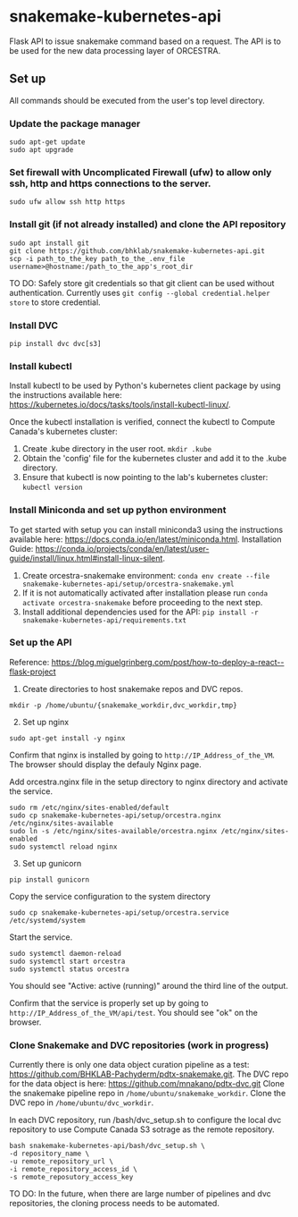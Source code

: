 # snakemake-kubernetes-api
Flask API to issue snakemake command based on a request.
The API is to be used for the new data processing layer of ORCESTRA. 

## Set up
All commands should be executed from the user's top level directory.

### Update the package manager 
```
sudo apt-get update
sudo apt upgrade
```

### Set firewall with Uncomplicated Firewall (ufw) to allow only ssh, http and https connections to the server.
```
sudo ufw allow ssh http https
```

### Install git (if not already installed) and clone the API repository
```
sudo apt install git
git clone https://github.com/bhklab/snakemake-kubernetes-api.git
scp -i path_to_the_key path_to_the_.env_file username>@hostname:/path_to_the_app's_root_dir
```
TO DO: Safely store git credentials so that git client can be used without authentication. 
Currently uses ```git config --global credential.helper store``` to store credential.

### Install DVC
```
pip install dvc dvc[s3]
```

### Install kubectl
Install kubectl to be used by Python's kubernetes client package by using the instructions available here: https://kubernetes.io/docs/tasks/tools/install-kubectl-linux/.

Once the kubectl installation is verified, connect the kubectl to Compute Canada's kubernetes cluster:
1. Create .kube directory in the user root. ```mkdir .kube```
2. Obtain the 'config' file for the kubernetes cluster and add it to the .kube directory.
3. Ensure that kubectl is now pointing to the lab's kubernetes cluster: ```kubectl version```

### Install Miniconda and set up python environment
To get started with setup you can install miniconda3 using the instructions available here: https://docs.conda.io/en/latest/miniconda.html.
Installation Guide: https://conda.io/projects/conda/en/latest/user-guide/install/linux.html#install-linux-silent.

1. Create orcestra-snakemake environment: ```conda env create --file snakemake-kubernetes-api/setup/orcestra-snakemake.yml```
2. If it is not automatically activated after installation please run ```conda activate orcestra-snakemake``` before proceeding to the next step.
3. Install additional dependencies used for the API: ```pip install -r snakemake-kubernetes-api/requirements.txt```

### Set up the API
Reference: https://blog.miguelgrinberg.com/post/how-to-deploy-a-react--flask-project

1. Create directories to host snakemake repos and DVC repos.
```
mkdir -p /home/ubuntu/{snakemake_workdir,dvc_workdir,tmp}
```

2. Set up nginx
```
sudo apt-get install -y nginx
```
Confirm that nginx is installed by going to ```http://IP_Address_of_the_VM```. The browser should display the defauly Nginx page.

Add orcestra.nginx file in the setup directory to nginx directory and activate the service.
```
sudo rm /etc/nginx/sites-enabled/default
sudo cp snakemake-kubernetes-api/setup/orcestra.nginx /etc/nginx/sites-available
sudo ln -s /etc/nginx/sites-available/orcestra.nginx /etc/nginx/sites-enabled
sudo systemctl reload nginx
```

3. Set up gunicorn
```
pip install gunicorn
```
Copy the service configuration to the system directory
```
sudo cp snakemake-kubernetes-api/setup/orcestra.service /etc/systemd/system
```
Start the service.
```
sudo systemctl daemon-reload
sudo systemctl start orcestra
sudo systemctl status orcestra 
```
You should see "Active: active (running)" around the third line of the output.

Confirm that the service is properly set up by going to ```http://IP_Address_of_the_VM/api/test```. You should see "ok" on the browser.

### Clone Snakemake and DVC repositories (work in progress)
Currently there is only one data object curation pipeline as a test: https://github.com/BHKLAB-Pachyderm/pdtx-snakemake.git.
The DVC repo for the data object is here: https://github.com/mnakano/pdtx-dvc.git
Clone the snakemake pipeline repo in ```/home/ubuntu/snakemake_workdir```.
Clone the DVC repo in ```/home/ubuntu/dvc_workdir```.

In each DVC repository, run /bash/dvc_setup.sh to configure the local dvc repository to use Compute Canada S3 sotrage as the remote repository.
```
bash snakemake-kubernetes-api/bash/dvc_setup.sh \
-d repository_name \
-u remote_repository_url \
-i remote_repository_access_id \
-s remote_reposutory_access_key
```

TO DO: In the future, when there are large number of pipelines and dvc repositories, the cloning process needs to be automated.





